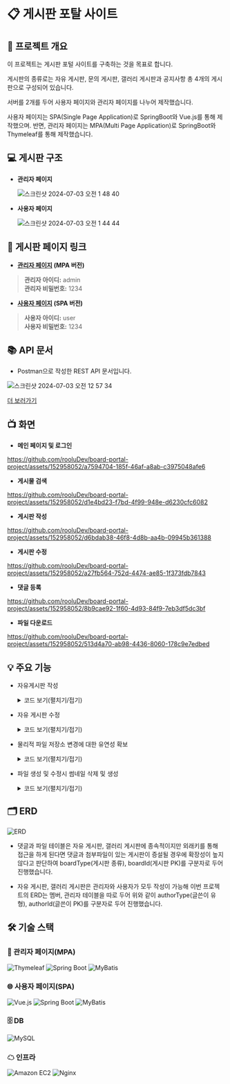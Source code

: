 # 📋 게시판 포탈 사이트

## 📝 프로젝트 개요
이 프로젝트는 게시판 포털 사이트를 구축하는 것을 목표로 합니다. 

게시판의 종류로는 자유 게시판, 문의 게시판, 갤러리 게시판과 공지사항 총 4개의 게시판으로 구성되어 있습니다.

서버를 2개를 두어 사용자 페이지와 관리자 페이지를 나누어 제작했습니다.

사용자 페이지는 SPA(Single Page Application)로 SpringBoot와 Vue.js를 통해 제작했으며. 반면, 관리자 페이지는 MPA(Multi Page Application)로 SpringBoot와 Thymeleaf를 통해 제작했습니다.

## 💻 게시판 구조
+ **관리자 페이지**

  ![스크린샷 2024-07-03 오전 1 48 40](https://github.com/rooluDev/board-portal-project/assets/152958052/de163dde-e054-45a2-ab1a-9c24c66579ad)

+ **사용자 페이지**

  ![스크린샷 2024-07-03 오전 1 44 44](https://github.com/rooluDev/board-portal-project/assets/152958052/3be17fef-4c92-4e07-8611-d81a5cb7541a)


## 🔗 게시판 페이지 링크
+ **[관리자 페이지](http://3.35.111.101:8082/login) (MPA 버전)**
 
> **관리자 아이디:** admin  
> **관리자 비밀번호:** 1234
 
+ **[사용자 페이지](http://3.35.111.101/) (SPA 버전)**

> **사용자 아이디:** user  
> **사용자 비밀번호:** 1234

## 📚 API 문서

+ Postman으로 작성한 REST API 문서입니다.


![스크린샷 2024-07-03 오전 12 57 34](https://github.com/rooluDev/board-portal-project/assets/152958052/71e90744-543d-415b-a027-94109042d4da)

  [더 보러가기](https://documenter.getpostman.com/view/32925626/2sA3JRXyGT)

## 📺 화면
  + **메인 페이지 및 로그인**
  

https://github.com/rooluDev/board-portal-project/assets/152958052/a7594704-185f-46af-a8ab-c3975048afe6

  + **게시물 검색**


https://github.com/rooluDev/board-portal-project/assets/152958052/d1e4bd23-f7bd-4f99-948e-d6230cfc6082


  + **게시판 작성**
  

https://github.com/rooluDev/board-portal-project/assets/152958052/d6bdab38-46f8-4d8b-aa4b-09945b361388


  + **게시판 수정**

https://github.com/rooluDev/board-portal-project/assets/152958052/a27fb564-752d-4474-ae85-1f373fdb7843


  
  + **댓글 등록**


https://github.com/rooluDev/board-portal-project/assets/152958052/8b9cae92-1f60-4d93-84f9-7eb3df5dc3bf


  + **파일 다운로드**
  

https://github.com/rooluDev/board-portal-project/assets/152958052/513d4a70-ab98-4436-8060-178c9e7edbed



## 💡 주요 기능
+ 자유게시판 작성
  <details>
   <summary>코드 보기(펼치기/접기)</summary>
  
    Controller
     ```
      @PostMapping("/board/free")
        public ResponseEntity addBoard(@Valid @ModelAttribute FreeBoardDto freeBoardDto,
                                       @RequestPart(name = "file", required = false) MultipartFile[] fileList,
                                       HttpServletRequest request) {
    
            ...
    
            return ResponseEntity.ok().build();
    
     ```
    DB Service
    ```
        /**
         * 자유게시물 추가
         *
         * @param freeBoardDto ( category_id, author_type, author_id, title, content )
         */
        Long addBoard(FreeBoardDto freeBoardDto);
    ```
    Storage Service
    ```
        /**
         * Multipart File List DB저장 및 물리적 파일 저장
         *
         * @param fileList 저장할 파일 리스트
         * @param boardId 게시판 번호
         * @param boardType 게시판 타입
         * @param thumbnail 썸네일 저장 할지
         */
        void storageFileList(MultipartFile[] fileList, Long boardId, String boardType, boolean thumbnail);
    ```
    
    Repository
    ```
        /**
         * INSERT tb_free_board
         *
         * @param freeBoardDto ( category_id, author_type, author_id, title, content )
         */
        void insertBoard(FreeBoardDto freeBoardDto);
    ```
    
    [Controller 전체 코드](https://github.com/rooluDev/board-portal-project/blob/main/user-page/backend/src/main/java/com/user/backend/controller/FreeBoardController.java#L99-L130)
    
    [Storage Service 전체 코드](https://github.com/rooluDev/board-portal-project/blob/main/user-page/backend/src/main/java/com/user/backend/service/FileStorageServiceImpl.java#L25-L34)
  </details>

+ 자유 게시판 수정
  <details>
  <summary>코드 보기(펼치기/접기)</summary>
   
   Controller
   ```
    /**
      * 자유게시판 수정
      *
      * @param boardId          PathVariable ( pk )
      * @param freeBoardDto     수정할 데이터
      * @param fileList         추가할 파일
      * @param deleteFileIdList 삭제할 파일의 pk 리스트
      * @param request          HttpServletRequest
      * @return null
      */
     @PutMapping("/board/free/{boardId}")
     public ResponseEntity modifyBoard(@PathVariable(name = "boardId") Long boardId,
                                       @Valid @ModelAttribute FreeBoardDto freeBoardDto,
                                       @RequestParam(name = "deleteFileIdList") List<Long> deleteFileIdList,
                                       @RequestPart(name = "file", required = false) MultipartFile[] fileList,
                                       HttpServletRequest request) {
 
         
         ...

         return ResponseEntity.ok().build();
    ```
    DB Service
    ```
    /**
     * 게시물 수정
     *
     * @param freeBoardDto ( categoryId, title, content, boardId )
     */
    void modifyBoard(FreeBoardDto freeBoardDto);
    ```
    Storage Service
    ```
    /**
     * 썸네일 DB저장 및 물리적 파일 저장
     *
     * @param fileDto 썸네일로 저장할 FileDto
     */
    void storageThumbnail(FileDto fileDto);

    /**
     * 파일 리스트 삭제
     *
     * @param deleteFileIdList 삭제할 파일들의 pk 리스트
     * @return 썸네일로 만든 파일 대상이 삭제가 되었는지
     */
    boolean deleteFileList(List<Long> deleteFileIdList);
    ```
    Mapper
    ```
    /**
     * UPDATE tb_free_board
     *
     * @param freeBoardDto ( categoryId, title, content, boardId )
     */
    void updateBoard(FreeBoardDto freeBoardDto);
    ```
    [Controller 전체코드](https://github.com/rooluDev/board-portal-project/blob/main/user-page/backend/src/main/java/com/user/backend/controller/FreeBoardController.java#L132-L171)

    [Storage Servie 전체코드](https://github.com/rooluDev/board-portal-project/blob/main/user-page/backend/src/main/java/com/user/backend/service/FileStorageServiceImpl.java#L36-L54)
  </details>

+ 물리적 파일 저장소 변경에 대한 유연성 확보
   <details>
    <summary>코드 보기(펼치기/접기)</summary>
     물리적 파일의 저장 위치 변경에 대응하기 위하여 (local storage, cloud storage, NAS 등...) 물리적 파일을 저장하는 StorageService Interface와 metadata를 저장하는 FileService Interface를 분리하고 
     위 두 인터페이스를 의존성을 주입하여 작동하는 FileStorageService를 작성해 유연성을 확보하였다.
   
    Metadata 저장소
    ```
   /**
   * File Service Interface
   */
   public interface FileService {
   
       /**
        * File 등록
        *
        * @param fileList DB에 저장할 File List
        * @param boardId  boardId ( pk )
        * @return 저장된 FileList
        */
       List<FileDto> addFileList(List<FileDto> fileList, Long boardId);

       ...
    ```

    물리적 파일 저장소
    ```
   /**
    * Storage Service
    */
   public interface StorageService {
   
       /**
        * Multipart File 리스트 물리적 파일 생성
        *
        * @param multipartFiles 저장할 파일
        * @param boardType 보드 타입
        * @return 저장된 파일들 FileDto 리스트
        */
       List<FileDto> storageFileList(MultipartFile[] multipartFiles, String boardType);
   
       /**
        * FileDto로 썸네일 물리적 생성
        *
        * @param fileDto 생성할 원본 파일
        * @return 생성된 Thumbnail의 객체
        */
       ThumbnailDto storageThumbnailFromFile(FileDto fileDto);
   }
   ```

   FileStorageService impl
   ```
   /**
    * FileStorageService Impl
    */
   @Service
   @RequiredArgsConstructor
   @Primary
   public class FileStorageServiceImpl implements FileStorageService {
   
       private final StorageService storageService;
       private final FileService fileService;
       private final ThumbnailService thumbnailService;

   ...
   ```

  [FileStorage Service 전체 코드](https://github.com/rooluDev/board-portal-project/blob/main/user-page/backend/src/main/java/com/user/backend/service/FileStorageServiceImpl.java)
  </details>

+ 파일 생성 및 수정시 썸네일 삭제 및 생성
  <details>
   <summary>코드 보기(펼치기/접기)</summary>
   썸네일이 필요한 게시판(갤러리)과 썸네일이 필요 없는 게시판(자유 게시판) 둘 다 사용하는 File Storage Service에서 썸네일의 생성 유무를 직접 주입해서 둘 다 사용 가능한 메소드를 생성했다.

   삭제 메소드
   ```
   /**
     * 파일 리스트 삭제
     *
     * @param deleteFileIdList 삭제할 파일들의 pk 리스트
     * @return 썸네일로 만든 파일 대상이 삭제가 되었는지
     */
    boolean deleteFileList(List<Long> deleteFileIdList);
   ```
   
   생성 메소드
   ```
   /**
     * Multipart File List DB저장 및 물리적 파일 저장
     *
     * @param fileList 저장할 파일 리스트
     * @param boardId 게시판 번호
     * @param boardType 게시판 타입
     * @param thumbnail 썸네일 저장 할지
     */
    void storageFileList(MultipartFile[] fileList, Long boardId, String boardType, boolean thumbnail);
   ```

   [FileStorageServiceImpl 전체 코드](https://github.com/rooluDev/board-portal-project/blob/main/user-page/backend/src/main/java/com/user/backend/service/FileStorageServiceImpl.java)
  </details>
## 🗂 ERD
![ERD](https://github.com/rooluDev/board-portal-project/assets/152958052/a2754673-1a6c-4915-85d6-b30e3e180a89)

+ 댓글과 파일 테이블은 자유 게시판, 갤러리 게시판에 종속적이지만 외래키를 통해 접근을 하게 된다면 댓글과 첨부파일이 있는 게시판이 증설될 경우에 확장성이 높지 않다고 판단하여 boardType(게시판 종류), boardId(게시판 PK)를 구분자로 두어 진행했습니다.

+ 자유 게시판, 갤러리 게시판은 관리자와 사용자가 모두 작성이 가능해 이번 프로젝트의 ERD는 멤버, 관리자 테이블을 따로 두어 위와 같이 authorType(글쓴이 유형), authorId(글쓴이 PK)를 구분자로 두어 진행했습니다.

  
## 🛠 기술 스택
### 🔧 관리자 페이지(MPA)
![Thymeleaf](https://img.shields.io/badge/thymeleaf-005F0F?style=for-the-badge&logo=thymeleaf&logoColor=white)
![Spring Boot](https://img.shields.io/badge/springboot-6DB33F?style=for-the-badge&logo=springboot&logoColor=white)
![MyBatis](https://img.shields.io/badge/MyBatis-000000?style=for-the-badge&logo=MyBatis&logoColor=white)

### 🌐 사용자 페이지(SPA)
![Vue.js](https://img.shields.io/badge/vue.js-4FC08D?style=for-the-badge&logo=vue.js&logoColor=white)
![Spring Boot](https://img.shields.io/badge/springboot-6DB33F?style=for-the-badge&logo=springboot&logoColor=white)
![MyBatis](https://img.shields.io/badge/MyBatis-000000?style=for-the-badge&logo=MyBatis&logoColor=white)

### 🗄 DB
![MySQL](https://img.shields.io/badge/mysql-4479A1?style=for-the-badge&logo=mysql&logoColor=white)

### ☁ 인프라
![Amazon EC2](https://img.shields.io/badge/amazonec2-FF9900?style=for-the-badge&logo=amazonec2&logoColor=white)
![Nginx](https://img.shields.io/badge/nginx-009639?style=for-the-badge&logo=nginx&logoColor=white)
